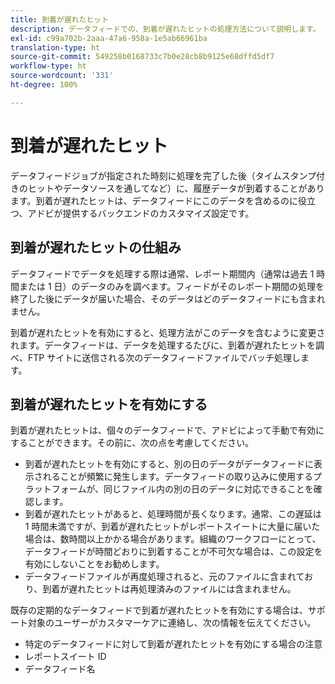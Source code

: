 ```yaml
---
title: 到着が遅れたヒット
description: データフィードでの、到着が遅れたヒットの処理方法について説明します。
exl-id: c99a702b-2aaa-47a6-958a-1e5ab66961ba
translation-type: ht
source-git-commit: 549258b0168733c7b0e28cb8b9125e68dffd5df7
workflow-type: ht
source-wordcount: '331'
ht-degree: 100%

---
```


# 到着が遅れたヒット

データフィードジョブが指定された時刻に処理を完了した後（タイムスタンプ付きのヒットやデータソースを通してなど）に、履歴データが到着することがあります。到着が遅れたヒットは、データフィードにこのデータを含めるのに役立つ、アドビが提供するバックエンドのカスタマイズ設定です。

## 到着が遅れたヒットの仕組み

データフィードでデータを処理する際は通常、レポート期間内（通常は過去 1 時間または 1 日）のデータのみを調べます。フィードがそのレポート期間の処理を終了した後にデータが届いた場合、そのデータはどのデータフィードにも含まれません。

到着が遅れたヒットを有効にすると、処理方法がこのデータを含むように変更されます。データフィードは、データを処理するたびに、到着が遅れたヒットを調べ、FTP サイトに送信される次のデータフィードファイルでバッチ処理します。

## 到着が遅れたヒットを有効にする

到着が遅れたヒットは、個々のデータフィードで、アドビによって手動で有効にすることができます。その前に、次の点を考慮してください。

* 到着が遅れたヒットを有効にすると、別の日のデータがデータフィードに表示されることが頻繁に発生します。データフィードの取り込みに使用するプラットフォームが、同じファイル内の別の日のデータに対応できることを確認します。
* 到着が遅れたヒットがあると、処理時間が長くなります。通常、この遅延は 1 時間未満ですが、到着が遅れたヒットがレポートスイートに大量に届いた場合は、数時間以上かかる場合があります。組織のワークフローにとって、データフィードが時間どおりに到着することが不可欠な場合は、この設定を有効にしないことをお勧めします。
* データフィードファイルが再度処理されると、元のファイルに含まれており、到着が遅れたヒットは再処理済みのファイルには含まれません。

既存の定期的なデータフィードで到着が遅れたヒットを有効にする場合は、サポート対象のユーザーがカスタマーケアに連絡し、次の情報を伝えてください。

* 特定のデータフィードに対して到着が遅れたヒットを有効にする場合の注意
* レポートスイート ID
* データフィード名
